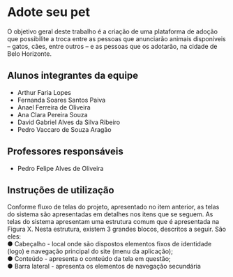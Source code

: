 # Adote seu pet 

O objetivo geral deste trabalho é a criação de uma plataforma de adoção que possibilite a troca entre as pessoas que anunciarão animais disponíveis – gatos, cães, entre outros – e as pessoas que os adotarão, na cidade de Belo Horizonte.
 

## Alunos integrantes da equipe

* Arthur Faria Lopes  
* Fernanda Soares Santos Paiva  
* Anael Ferreira de Oliveira  
* Ana Clara Pereira Souza  
* David Gabriel Alves da Silva Ribeiro  
* Pedro Vaccaro de Souza Aragão  

## Professores responsáveis

* Pedro Felipe Alves de Oliveira

## Instruções de utilização
Conforme fluxo de telas do projeto, apresentado no item anterior, as telas do sistema são apresentadas em detalhes nos itens que se seguem. As telas do sistema apresentam uma estrutura comum que é apresentada na Figura X. Nesta estrutura, existem 3 grandes blocos, descritos a seguir. São eles:  
●	Cabeçalho - local onde são dispostos elementos fixos de identidade (logo) e navegação principal do site (menu da aplicação);  
●	Conteúdo - apresenta o conteúdo da tela em questão;  
●	Barra lateral - apresenta os elementos de navegação secundária

